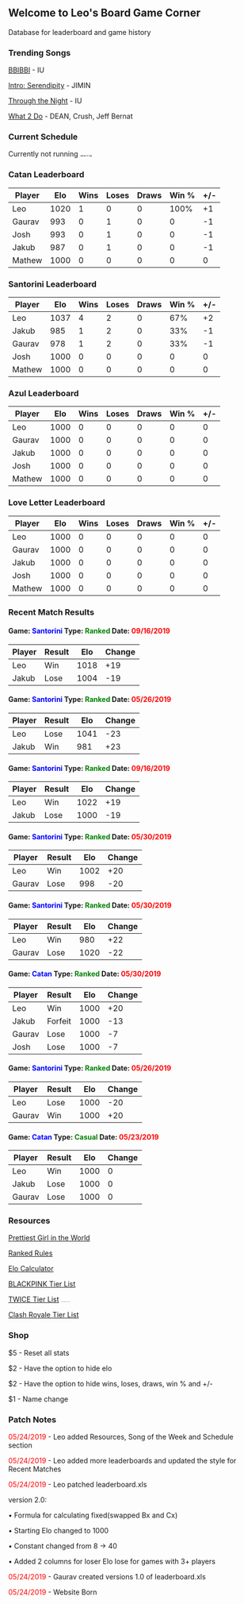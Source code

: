 ## Welcome to Leo's Board Game Corner

Database for leaderboard and game history

### Trending Songs

[BBIBBI](https://www.youtube.com/watch?v=nM0xDI5R50E) - IU

[Intro: Serendipity](https://www.youtube.com/watch?v=BEMaH9Sm3lQ) - JIMIN

[Through the Night](https://www.youtube.com/watch?v=BzYnNdJhZQw) - IU

[What 2 Do](https://www.youtube.com/watch?v=gMrYfJGm7kM) - DEAN, Crush, Jeff Bernat

### Current Schedule

Currently not running <span style="font-size:4px">Jakub is Gay</span>

### Catan Leaderboard

| Player | Elo  | Wins | Loses | Draws | Win % | +/- |
|--------|------|------|-------|-------|-------|-----|
| Leo    | 1020 | 1    | 0     | 0     | 100%     | +1   |
| Gaurav | 993 | 0    | 1     | 0     | 0     | -1   |
| Josh   | 993 | 0    | 1     | 0     | 0     | -1   |
| Jakub  | 987 | 0    | 1     | 0     | 0     | -1   |
| Mathew | 1000 | 0    | 0     | 0     | 0     | 0   |

### Santorini Leaderboard

| Player | Elo  | Wins | Loses | Draws | Win % | +/- |
|--------|------|------|-------|-------|-------|-----|
| Leo    | 1037  | 4    | 2     | 0     | 67%     | +2  |
| Jakub  | 985 | 1    | 2     | 0     | 33%     | -1   |
| Gaurav | 978 | 1    | 2     | 0     | 33%  | -1  |
| Josh   | 1000 | 0    | 0     | 0     | 0     | 0   |
| Mathew | 1000 | 0    | 0     | 0     | 0     | 0   |

### Azul Leaderboard

| Player | Elo  | Wins | Loses | Draws | Win % | +/- |
|--------|------|------|-------|-------|-------|-----|
| Leo    | 1000 | 0    | 0     | 0     | 0     | 0   |
| Gaurav | 1000 | 0    | 0     | 0     | 0     | 0   |
| Jakub  | 1000 | 0    | 0     | 0     | 0     | 0   |
| Josh   | 1000 | 0    | 0     | 0     | 0     | 0   |
| Mathew | 1000 | 0    | 0     | 0     | 0     | 0   |

### Love Letter Leaderboard

| Player | Elo  | Wins | Loses | Draws | Win % | +/- |
|--------|------|------|-------|-------|-------|-----|
| Leo    | 1000 | 0    | 0     | 0     | 0     | 0   |
| Gaurav | 1000 | 0    | 0     | 0     | 0     | 0   |
| Jakub  | 1000 | 0    | 0     | 0     | 0     | 0   |
| Josh   | 1000 | 0    | 0     | 0     | 0     | 0   |
| Mathew | 1000 | 0    | 0     | 0     | 0     | 0   |

### Recent Match Results

#### Game: <span style="color:blue">Santorini</span> Type: <span style="color:green">Ranked</span> Date: <span style="color:red">09/16/2019</span>

| Player | Result | Elo   | Change |
|--------|--------|-------|--------|
| Leo    | Win   | 1018  | +19    |
| Jakub | Lose    | 1004  | -19    |

#### Game: <span style="color:blue">Santorini</span> Type: <span style="color:green">Ranked</span> Date: <span style="color:red">05/26/2019</span>

| Player | Result | Elo   | Change |
|--------|--------|-------|--------|
| Leo    | Lose   | 1041  | -23    |
| Jakub | Win    | 981  | +23    |

#### Game: <span style="color:blue">Santorini</span> Type: <span style="color:green">Ranked</span> Date: <span style="color:red">09/16/2019</span>

| Player | Result | Elo   | Change |
|--------|--------|-------|--------|
| Leo    | Win   | 1022  | +19    |
| Jakub | Lose    | 1000  | -19    |

#### Game: <span style="color:blue">Santorini</span> Type: <span style="color:green">Ranked</span> Date: <span style="color:red">05/30/2019</span>

| Player | Result | Elo   | Change |
|--------|--------|-------|--------|
| Leo    | Win   | 1002  | +20    |
| Gaurav | Lose    | 998  | -20    |

#### Game: <span style="color:blue">Santorini</span> Type: <span style="color:green">Ranked</span> Date: <span style="color:red">05/30/2019</span>

| Player | Result | Elo   | Change |
|--------|--------|-------|--------|
| Leo    | Win   | 980  | +22    |
| Gaurav | Lose    | 1020  | -22    |


#### Game: <span style="color:blue">Catan</span> Type: <span style="color:green">Ranked</span> Date: <span style="color:red">05/30/2019</span>

| Player | Result | Elo   | Change |
|--------|--------|-------|--------|
| Leo    | Win     | 1000  | +20    |
| Jakub  | Forfeit | 1000  | -13      |
| Gaurav | Lose    | 1000  | -7      |
| Josh   | Lose    | 1000  | -7      |

#### Game: <span style="color:blue">Santorini</span> Type: <span style="color:green">Ranked</span> Date: <span style="color:red">05/26/2019</span>

| Player | Result | Elo   | Change |
|--------|--------|-------|--------|
| Leo    | Lose   | 1000  | -20    |
| Gaurav | Win    | 1000  | +20    |

#### Game: <span style="color:blue">Catan</span> Type: <span style="color:green">Casual</span> Date: <span style="color:red">05/23/2019</span>

| Player | Result | Elo   | Change |
|--------|--------|-------|--------|
| Leo    | Win    | 1000  | 0      |
| Jakub  | Lose   | 1000  | 0      |
| Gaurav | Lose   | 1000  | 0      |

### Resources

[Prettiest Girl in the World](https://i.imgur.com/4k5spyv.jpg)

[Ranked Rules]()

[Elo Calculator](https://docs.google.com/spreadsheets/d/1GPref0aQ8dhQAkpkoBJGKyd6Vp76wi9PP4_AOw9J8ys/edit?usp=sharing)

[BLACKPINK Tier List](https://i.imgur.com/zRkXmr6.png)

[TWICE Tier List](https://i.imgur.com/b2dUNDK.png) <span style="font-size:1px">Tell Leo you found this for $1 in credits</span>

[Clash Royale Tier List](https://i.imgur.com/I2rCFlb.jpg)

### Shop

$5 - Reset all stats

$2 - Have the option to hide elo

$2 - Have the option to hide wins, loses, draws, win % and +/-

$1 - Name change

### Patch Notes

<span style="color:red">05/24/2019</span> - Leo added Resources, Song of the Week and Schedule section

<span style="color:red">05/24/2019</span> - Leo added more leaderboards and updated the style for Recent Matches

<span style="color:red">05/24/2019</span> - Leo patched leaderboard.xls

version 2.0:

• Formula for calculating fixed(swapped Bx and Cx)
  
• Starting Elo changed to 1000
  
• Constant changed from 8 -> 40
  
• Added 2 columns for loser Elo lose for games with 3+ players

<span style="color:red">05/24/2019</span> - Gaurav created versions 1.0 of leaderboard.xls

<span style="color:red">05/24/2019</span> - Website Born
